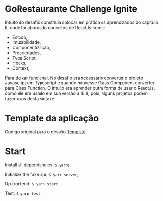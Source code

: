 # GoRestaurante Challenge Ignite

Intuito do desafio constituía colocar em prática os aprendizados do capítulo II, onde foi abordado conceitos de ReactJs como: 
  * Estado, 
  * Imutabilidade, 
  * Componentização, 
  * Propriedades, 
  * Type Script,
  * Hooks,
  * Context,
 
 Para deixar funcional. No desafio era necessário converter o projeto Javascript em Typescript e quando houvesse Class Component converter para Class Function. O intuito era aprender outra forma de usar o ReactJs, como ele era usado em sua versão a 16.8, pois, alguns projetos podem fazer usos desta sintaxe.
 
 # Template da aplicação
 Codigo original para o desafio
 [Template](rocketseat-education/ignite-template-reactjs-refactoring-classes-ts)


# Start

Install all dependencies: `$ yarn`;

Initialize the fake api: `$ yarn server`;

Up frontend: `$ yarn start`

Test: `$ yarn test`


